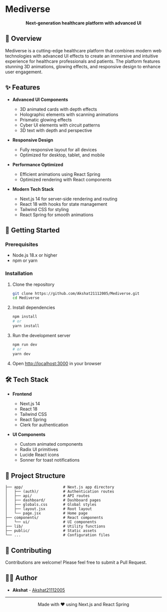 # Mediverse

<div align="center">
  <p><strong>Next-generation healthcare platform with advanced UI</strong></p>
</div>

## 🌟 Overview

Mediverse is a cutting-edge healthcare platform that combines modern web technologies with advanced UI effects to create an immersive and intuitive experience for healthcare professionals and patients. The platform features stunning 3D animations, glowing effects, and responsive design to enhance user engagement.

## ✨ Features

- **Advanced UI Components**
  - 3D animated cards with depth effects
  - Holographic elements with scanning animations
  - Prismatic glowing effects
  - Cyber UI elements with circuit patterns
  - 3D text with depth and perspective

- **Responsive Design**
  - Fully responsive layout for all devices
  - Optimized for desktop, tablet, and mobile

- **Performance Optimized**
  - Efficient animations using React Spring
  - Optimized rendering with React components

- **Modern Tech Stack**
  - Next.js 14 for server-side rendering and routing
  - React 18 with hooks for state management
  - Tailwind CSS for styling
  - React Spring for smooth animations

## 🚀 Getting Started

### Prerequisites

- Node.js 18.x or higher
- npm or yarn

### Installation

1. Clone the repository
   ```bash
   git clone https://github.com/Akshat21112005/Mediverse.git
   cd Mediverse
   ```

2. Install dependencies
   ```bash
   npm install
   # or
   yarn install
   ```

3. Run the development server
   ```bash
   npm run dev
   # or
   yarn dev
   ```

4. Open [http://localhost:3000](http://localhost:3000) in your browser

## 🛠️ Tech Stack

- **Frontend**
  - Next.js 14
  - React 18
  - Tailwind CSS
  - React Spring
  - Clerk for authentication

- **UI Components**
  - Custom animated components
  - Radix UI primitives
  - Lucide React icons
  - Sonner for toast notifications

## 🔧 Project Structure

```
├── app/                  # Next.js app directory
│   ├── (auth)/           # Authentication routes
│   ├── api/              # API routes
│   ├── dashboard/        # Dashboard pages
│   ├── globals.css       # Global styles
│   ├── layout.jsx        # Root layout
│   └── page.jsx          # Home page
├── components/           # React components
│   └── ui/               # UI components
├── lib/                  # Utility functions
├── public/               # Static assets
└── ...                   # Configuration files
```

## 🤝 Contributing

Contributions are welcome! Please feel free to submit a Pull Request.

## 👨‍💻 Author

- **Akshat** - [Akshat21112005](https://github.com/Akshat21112005)

---

<div align="center">
  <p>Made with ❤️ using Next.js and React Spring</p>
</div>
